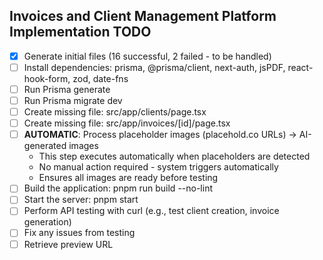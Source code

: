 
## Invoices and Client Management Platform Implementation TODO

- [x] Generate initial files (16 successful, 2 failed - to be handled)
- [ ] Install dependencies: prisma, @prisma/client, next-auth, jsPDF, react-hook-form, zod, date-fns
- [ ] Run Prisma generate
- [ ] Run Prisma migrate dev
- [ ] Create missing file: src/app/clients/page.tsx
- [ ] Create missing file: src/app/invoices/[id]/page.tsx
- [ ] **AUTOMATIC**: Process placeholder images (placehold.co URLs) → AI-generated images
  - This step executes automatically when placeholders are detected
  - No manual action required - system triggers automatically
  - Ensures all images are ready before testing
- [ ] Build the application: pnpm run build --no-lint
- [ ] Start the server: pnpm start
- [ ] Perform API testing with curl (e.g., test client creation, invoice generation)
- [ ] Fix any issues from testing
- [ ] Retrieve preview URL
